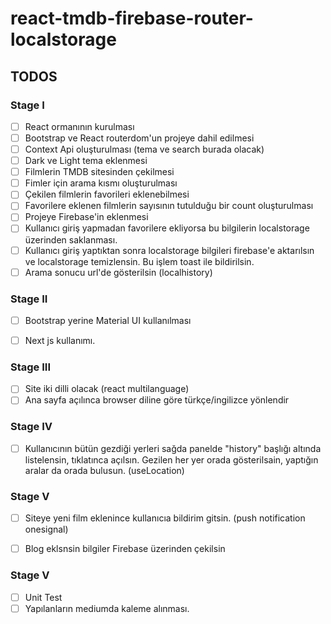 # react-tmdb-firebase-router-localstorage

## TODOS
### Stage I
- [ ] React ormanının kurulması
- [ ] Bootstrap ve React routerdom'un projeye dahil edilmesi
- [ ] Context Api oluşturulması (tema ve search burada olacak)
- [ ] Dark ve Light tema eklenmesi
- [ ] Filmlerin TMDB sitesinden çekilmesi
- [ ] Fimler için arama kısmı oluşturulması
- [ ] Çekilen filmlerin favorileri eklenebilmesi
- [ ] Favorilere eklenen filmlerin sayısının tutulduğu bir count oluşturulması
- [ ] Projeye Firebase'in eklenmesi
- [ ] Kullanıcı giriş yapmadan favorilere ekliyorsa bu bilgilerin localstorage üzerinden saklanması.
- [ ] Kullanıcı giriş yaptıktan sonra localstorage bilgileri firebase'e aktarılsın ve localstorage temizlensin. Bu işlem toast ile bildirilsin.
- [ ] Arama sonucu url'de gösterilsin (localhistory)

### Stage II
- [ ] Bootstrap yerine Material UI kullanılması
- [ ] Next js kullanımı.


### Stage III
- [ ] Site iki dilli olacak (react multilanguage)
- [ ] Ana sayfa açılınca browser diline göre türkçe/ingilizce yönlendir

### Stage IV
- [ ] Kullanıcının bütün gezdiği yerleri sağda panelde "history" başlığı altında listelensin, tıklatınca açılsın. Gezilen her yer orada gösterilsain, yaptığın aralar da orada bulusun. (useLocation) 


### Stage V
- [ ] Siteye yeni film eklenince kullanıcıa bildirim gitsin. (push notification onesignal)
- [ ] Blog eklsnsin bilgiler Firebase üzerinden çekilsin



### Stage V
- [ ] Unit Test
- [ ] Yapılanların mediumda kaleme alınması.
